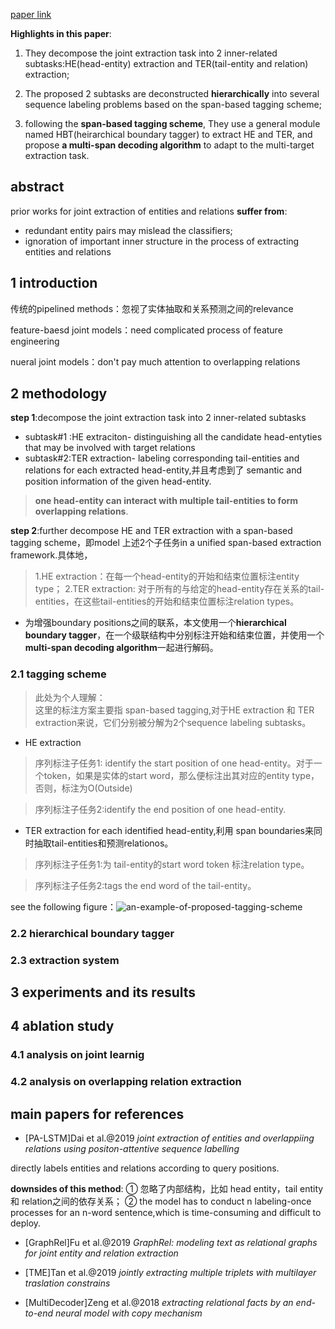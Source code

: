 [paper link](https://arxiv.org/abs/1909.04273)

**Highlights in this paper**:

1. They decompose the joint extraction task into 2 inner-related subtasks:HE(head-entity) extraction and TER(tail-entity and relation) extraction;

2. The proposed 2 subtasks are deconstructed **hierarchically** into several sequence labeling problems based on the span-based tagging scheme;

3. following the **span-based tagging scheme**, They use a general module named HBT(heirarchical boundary tagger) to extract HE and TER, and propose **a multi-span decoding algorithm** to adapt to the multi-target extraction task.

## abstract
prior works for joint extraction of entities and relations **suffer from**:
+ redundant entity pairs may mislead the classifiers;
+ ignoration of important inner structure in the process of extracting entities and relations
## 1 introduction
传统的pipelined methods：忽视了实体抽取和关系预测之间的relevance

feature-baesd joint models：need complicated process of feature engineering

nueral joint models：don't pay much attention to overlapping relations

## 2 methodology
**step 1**:decompose the joint extraction task into 2 inner-related subtasks

+ subtask#1 :HE extraciton- distinguishing all the candidate head-entyties that may be involved with target relations
+ subtask#2:TER extraction- labeling corresponding tail-entities and relations for each extracted head-entity,并且考虑到了 semantic and position information of the given head-entity.

> **one head-entity can interact with multiple tail-entities to form overlapping relations**.

**step 2**:further decompose HE and TER  extraction with a span-based tagging scheme，即model 上述2个子任务in a unified span-based extraction framework.具体地，
> 1.HE extraction：在每一个head-entity的开始和结束位置标注entity type；
> 2.TER extraction: 对于所有的与给定的head-entity存在关系的tail-entities，在这些tail-entities的开始和结束位置标注relation types。

+ 为增强boundary positions之间的联系，本文使用一个**hierarchical boundary tagger**，在一个级联结构中分别标注开始和结束位置，并使用一个**multi-span decoding algorithm**一起进行解码。
### 2.1 tagging scheme
> 此处为个人理解：<br>
这里的标注方案主要指 span-based tagging,对于HE extraction 和 TER extraction来说，它们分别被分解为2个sequence labeling subtasks。
+ HE extraction

> 序列标注子任务1: identify the start position of one head-entity。对于一个token，如果是实体的start word，那么便标注出其对应的entity type，否则，标注为O(Outside)

> 序列标注子任务2:identify the end position of one head-entity.
+ TER extraction for each identified head-entity,利用 span boundaries来同时抽取tail-entities和预测relationos。

> 序列标注子任务1:为 tail-entity的start word token 标注relation type。

> 序列标注子任务2:tags the end word of the tail-entity。

see the following figure：![an-example-of-proposed-tagging-scheme]()
### 2.2 hierarchical boundary tagger
### 2.3 extraction system
## 3 experiments and its results
## 4 ablation study
### 4.1 analysis on joint learnig
### 4.2 analysis on overlapping relation extraction

## main papers for references
+ \[PA-LSTM]Dai et al.@2019  *joint extraction of entities and overlappiing relations using positon-attentive sequence labelling*

directly labels entities and relations according to query positions.

**downsides of this method**:
① 忽略了内部结构，比如 head entity，tail entity 和 relation之间的依存关系；
② the model has to conduct n labeling-once processes for an n-word sentence,which is time-consuming and difficult to deploy.

+ \[GraphRel]Fu et al.@2019  *GraphRel: modeling text as relational graphs for joint entity and relation extraction*

+ \[TME]Tan et al.@2019  *jointly extracting multiple triplets with multilayer traslation constrains*

+ \[MultiDecoder]Zeng et al.@2018  *extracting relational facts by an end-to-end neural model with copy mechanism*
